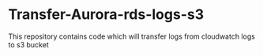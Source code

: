 # Transfer-Aurora-rds-logs-s3
This repository contains code which will transfer logs from cloudwatch logs to s3 bucket
